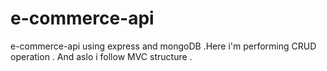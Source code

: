 # e-commerce-api
e-commerce-api using express and mongoDB .Here i'm performing CRUD operation . And aslo i follow MVC structure .

